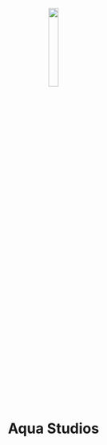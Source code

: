<p align="center"><a href="https://discord.gg/D9pS5sNYC5"><img src="https://avatars.githubusercontent.com/u/96017923" width="20%"></a></p>
<h1 align="center">Aqua Studios</h1>
